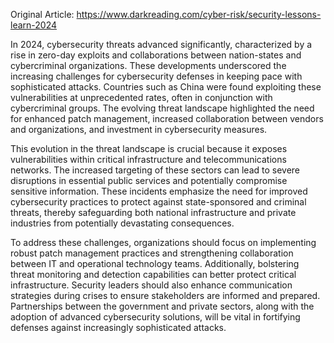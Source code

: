 Original Article: https://www.darkreading.com/cyber-risk/security-lessons-learn-2024

In 2024, cybersecurity threats advanced significantly, characterized by a rise in zero-day exploits and collaborations between nation-states and cybercriminal organizations. These developments underscored the increasing challenges for cybersecurity defenses in keeping pace with sophisticated attacks. Countries such as China were found exploiting these vulnerabilities at unprecedented rates, often in conjunction with cybercriminal groups. The evolving threat landscape highlighted the need for enhanced patch management, increased collaboration between vendors and organizations, and investment in cybersecurity measures.

This evolution in the threat landscape is crucial because it exposes vulnerabilities within critical infrastructure and telecommunications networks. The increased targeting of these sectors can lead to severe disruptions in essential public services and potentially compromise sensitive information. These incidents emphasize the need for improved cybersecurity practices to protect against state-sponsored and criminal threats, thereby safeguarding both national infrastructure and private industries from potentially devastating consequences.

To address these challenges, organizations should focus on implementing robust patch management practices and strengthening collaboration between IT and operational technology teams. Additionally, bolstering threat monitoring and detection capabilities can better protect critical infrastructure. Security leaders should also enhance communication strategies during crises to ensure stakeholders are informed and prepared. Partnerships between the government and private sectors, along with the adoption of advanced cybersecurity solutions, will be vital in fortifying defenses against increasingly sophisticated attacks.